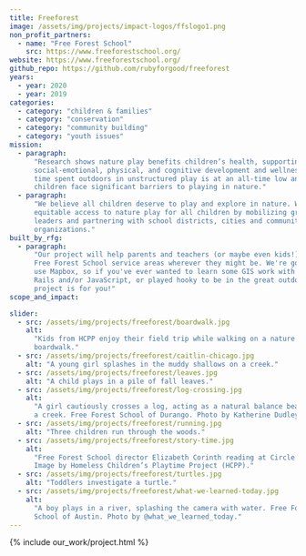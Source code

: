 ```yaml
---
title: Freeforest
image: /assets/img/projects/impact-logos/ffslogo1.png
non_profit_partners:
  - name: "Free Forest School"
    src: https://www.freeforestschool.org/
website: https://www.freeforestschool.org/
github_repo: https://github.com/rubyforgood/freeforest
years:
  - year: 2020
  - year: 2019
categories:
  - category: "children & families"
  - category: "conservation"
  - category: "community building"
  - category: "youth issues"
mission:
  - paragraph:
      "Research shows nature play benefits children’s health, supporting
      social-emotional, physical, and cognitive development and wellness. Yet
      time spent outdoors in unstructured play is at an all-time low and many
      children face significant barriers to playing in nature."
  - paragraph:
      "We believe all children deserve to play and explore in nature. We pursue
      equitable access to nature play for all children by mobilizing grassroots
      leaders and partnering with school districts, cities and community
      organizations."
built_by_rfg:
  - paragraph:
      "Our project will help parents and teachers (or maybe even kids!) find
      Free Forest School service areas wherever they might be. We're going to
      use Mapbox, so if you've ever wanted to learn some GIS work with your
      Rails and/or JavaScript, or played hooky to be in the great outdoors, this
      project is for you!"
scope_and_impact:

slider:
  - src: /assets/img/projects/freeforest/boardwalk.jpg
    alt:
      "Kids from HCPP enjoy their field trip while walking on a nature
      boardwalk."
  - src: /assets/img/projects/freeforest/caitlin-chicago.jpg
    alt: "A young girl splashes in the muddy shallows on a creek."
  - src: /assets/img/projects/freeforest/leaves.jpg
    alt: "A child plays in a pile of fall leaves."
  - src: /assets/img/projects/freeforest/log-crossing.jpg
    alt:
      "A girl cautiously crosses a log, acting as a natural balance beam across
      a creek. Free Forest School of Durango. Photo by Katherine Dudley."
  - src: /assets/img/projects/freeforest/running.jpg
    alt: "Three children run through the woods."
  - src: /assets/img/projects/freeforest/story-time.jpg
    alt:
      "Free Forest School director Elizabeth Corinth reading at Circle Time.
      Image by Homeless Children’s Playtime Project (HCPP)."
  - src: /assets/img/projects/freeforest/turtles.jpg
    alt: "Toddlers investigate a turtle."
  - src: /assets/img/projects/freeforest/what-we-learned-today.jpg
    alt:
      "A boy plays in a river, splashing the camera with water. Free Forest
      School of Austin. Photo by @what_we_learned_today."
---
```


{% include our_work/project.html %}
